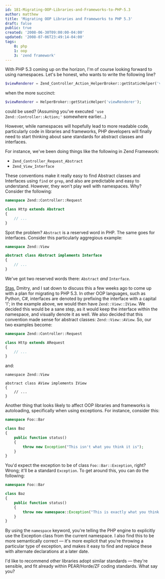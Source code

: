 ```yaml
---
id: 181-Migrating-OOP-Libraries-and-Frameworks-to-PHP-5.3
author: matthew
title: 'Migrating OOP Libraries and Frameworks to PHP 5.3'
draft: false
public: true
created: '2008-06-30T09:00:00-04:00'
updated: '2008-07-06T23:49:14-04:00'
tags:
    0: php
    1: oop
    3: 'zend framework'
---
```

With PHP 5.3 coming up on the horizon, I'm of course looking forward to using namespaces. Let's be honest, who wants to write the following line?

```php
$viewRenderer = Zend_Controller_Action_HelperBroker::getStaticHelper('viewRenderer');
```

when the more succinct:

```php
$viewRenderer = HelperBroker::getStaticHelper('viewRenderer');
```

could be used? (Assuming you've executed `'use Zend::Controller::Action;'` somewhere earlier…)

However, while namespaces will hopefully lead to more readable code,
particularly code in libraries and frameworks, PHP developers will finally need
to start thinking about sane standards for abstract classes and interfaces.

<!--- EXTENDED -->

For instance, we've been doing things like the following in Zend Framework:

- `Zend_Controller_Request_Abstract`
- `Zend_View_Interface`

These conventions make it really easy to find Abstract classes and Interfaces
using `find` or `grep`, and also are predictable and easy to understand.
However, they won't play well with namespaces. Why? Consider the following:

```php
namespace Zend::Controller::Request

class Http extends Abstract
{
    // ...
}
```

Spot the problem? `Abstract` is a reserved word in PHP. The same goes for
interfaces. Consider this particularly aggregious example:

```php
namespace Zend::View

abstract class Abstract implements Interface
{
    // ...
}
```

We've got two reserved words there: `Abstract` *and* `Interface`.

[Stas](http://php100.wordpress.com/), Dmitry, and I sat down to discuss this a
few weeks ago to come up with a plan for migrating to PHP 5.3. In other OOP
languages, such as Python, C#, interfaces are denoted by prefixing the
interface with a capital 'I'; in the example above, we would then have
`Zend::View::IView`. We decided this would be a sane step, as it would keep the
interface within the namespace, and visually denote it as well. We also decided
that this convention made sense for abstract classes: `Zend::View::AView`. So,
our two examples become:

```php
namespace Zend::Controller::Request

class Http extends ARequest
{
    // ...
}
```

and:

```
namespace Zend::View

abstract class AView implements IView
{
    // ...
}
```

Another thing that looks likely to affect OOP libraries and frameworks is
autoloading, specifically when using exceptions. For instance, consider this:

```php
namespace Foo::Bar

class Baz
{
    public function status()
    {
        throw new Exception("This isn't what you think it is");
    }
}
```

You'd expect the exception to be of class `Foo::Bar::Exception`, right? Wrong;
it'll be a standard `Exception`. To get around this, you can do the following:

```php
namespace Foo::Bar

class Baz
{
    public function status()
    {
        throw new namespace::Exception("This is exactly what you think it is");
    }
}
```

By using the `namespace` keyword, you're telling the PHP engine to explicitly
use the Exception class from the current namespace. I also find this to be more
semantically correct — it's more explicit that you're throwing a particular
type of exception, and makes it easy to find and replace these with alternate
declarations at a later date.

I'd like to recommend other libraries adopt similar standards — they're
sensible, and fit already within PEAR/Horde/ZF coding standards. What say you?
